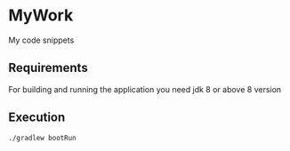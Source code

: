 # MyWork
    
My code snippets

## Requirements

For building and running the application you need jdk 8 or above 8 version

## Execution

```shell
./gradlew bootRun
```
 
